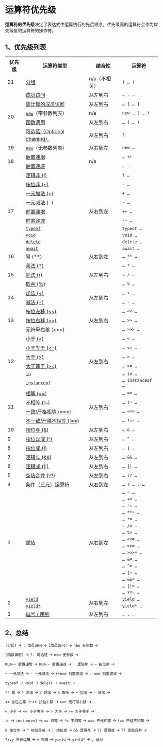 # 运算符优先级

**运算符的优先级**决定了表达式中运算执行的先后顺序。优先级高的运算符会作为优先级低的运算符的操作符。

## 1、优先级列表

<table>
<tbody>
        <tr>
            <th>优先级</th>
            <th>运算符类型</th>
            <th>结合性</th>
            <th>运算符</th>
        </tr>
        <tr>
            <td>21</td>
            <td><a href="https://developer.mozilla.org/zh-CN/docs/Web/JavaScript/Reference/Operators/Grouping">分组</a></td>
            <td>n/a（不相关）</td>
            <td><code>( … )</code></td>
        </tr>
        <tr>
            <td rowspan="5">20</td>
            <td><a href="https://developer.mozilla.org/zh-CN/docs/Web/JavaScript/Reference/Operators/Property_Accessors#dot_notation">成员访问</a></td>
            <td>从左到右</td>
            <td><code>… . …</code></td>
        </tr>
        <tr>
            <td><a href="https://developer.mozilla.org/zh-CN/docs/Web/JavaScript/Reference/Operators/Property_Accessors#bracket_notation">需计算的成员访问</a></td>
            <td>从左到右</td>
            <td><code>… [ … ]</code></td>
        </tr>
        <tr>
            <td><a href="https://developer.mozilla.org/zh-CN/docs/Web/JavaScript/Reference/Operators/new"><code>new</code></a>（带参数列表）</td>
            <td>n/a</td>
            <td><code>new … ( … )</code></td>
        </tr>
        <tr>
            <td><a href="https://developer.mozilla.org/zh-CN/docs/Web/JavaScript/Guide/Functions">函数调用</a></td>
            <td>从左到右</td>
            <td><code>… ( <var>… </var>)</code></td>
        </tr>
        <tr>
            <td><a href="https://developer.mozilla.org/zh-CN/docs/Web/JavaScript/Reference/Operators/Optional_chaining">可选链（Optional chaining）</a></td>
            <td>从左到右</td>
            <td><code>?.</code></td>
        </tr>
        <tr>
            <td>19</td>
            <td><a href="https://developer.mozilla.org/zh-CN/docs/Web/JavaScript/Reference/Operators/new"><code>new</code></a>（无参数列表）</td>
            <td>从右到左</td>
            <td><code>new …</code></td>
        </tr>
        <tr>
            <td rowspan="2">18</td>
            <td><a href="https://developer.mozilla.org/zh-CN/docs/Web/JavaScript/Reference/Operators#increment">后置递增</a></td>
            <td rowspan="2">n/a</td>
            <td><code>… ++</code></td>
        </tr>
        <tr>
            <td><a href="https://developer.mozilla.org/zh-CN/docs/Web/JavaScript/Reference/Operators#decrement">后置递减</a></td>
            <td><code>… --</code></td>
        </tr>
        <tr>
            <td rowspan="10">17</td>
            <td><a href="https://developer.mozilla.org/zh-CN/docs/Web/JavaScript/Reference/Operators/Logical_NOT">逻辑非 (!)</a></td>
            <td rowspan="10">从右到左</td>
            <td><code>! …</code></td>
        </tr>
        <tr>
            <td><a href="https://developer.mozilla.org/zh-CN/docs/Web/JavaScript/Reference/Operators/Bitwise_NOT">按位非 (~)</a></td>
            <td><code>~ …</code></td>
        </tr>
        <tr>
            <td><a href="https://developer.mozilla.org/zh-CN/docs/Web/JavaScript/Reference/Operators/Unary_plus">一元加法 (+)</a></td>
            <td><code>+ …</code></td>
        </tr>
        <tr>
            <td><a href="https://developer.mozilla.org/zh-CN/docs/Web/JavaScript/Reference/Operators/Unary_negation">一元减法 (-)</a></td>
            <td><code>- …</code></td>
        </tr>
        <tr>
            <td><a href="https://developer.mozilla.org/zh-CN/docs/Web/JavaScript/Reference/Operators#increment">前置递增</a></td>
            <td><code>++ …</code></td>
        </tr>
        <tr>
            <td><a href="https://developer.mozilla.org/zh-CN/docs/Web/JavaScript/Reference/Operators#decrement">前置递减</a></td>
            <td><code>-- …</code></td>
        </tr>
        <tr>
            <td><a href="https://developer.mozilla.org/zh-CN/docs/Web/JavaScript/Reference/Operators/typeof"><code>typeof</code></a></td>
            <td><code>typeof …</code></td>
        </tr>
        <tr>
            <td><a href="https://developer.mozilla.org/zh-CN/docs/Web/JavaScript/Reference/Operators/void"><code>void</code></a></td>
            <td><code>void …</code></td>
        </tr>
        <tr>
            <td><a href="https://developer.mozilla.org/zh-CN/docs/Web/JavaScript/Reference/Operators/delete"><code>delete</code></a></td>
            <td><code>delete …</code></td>
        </tr>
        <tr>
            <td><a href="https://developer.mozilla.org/zh-CN/docs/Web/JavaScript/Reference/Operators/await"><code>await</code></a></td>
            <td><code>await …</code></td>
        </tr>
        <tr>
            <td>16</td>
            <td><a href="https://developer.mozilla.org/zh-CN/docs/Web/JavaScript/Reference/Operators/Exponentiation">幂 (**)</a></td>
            <td>从右到左</td>
            <td><code>… ** …</code></td>
        </tr>
        <tr>
            <td rowspan="3">15</td>
            <td><a href="https://developer.mozilla.org/zh-CN/docs/Web/JavaScript/Reference/Operators/Multiplication">乘法 (*)</a></td>
            <td rowspan="3">从左到右</td>
            <td><code>… * …</code></td>
        </tr>
        <tr>
            <td><a href="https://developer.mozilla.org/zh-CN/docs/Web/JavaScript/Reference/Operators/Division">除法 (/)</a></td>
            <td><code>… / …</code></td>
        </tr>
        <tr>
            <td><a href="https://developer.mozilla.org/zh-CN/docs/Web/JavaScript/Reference/Operators/Remainder">取余 (%)</a></td>
            <td><code>… % …</code></td>
        </tr>
        <tr>
            <td rowspan="2">14</td>
            <td><a href="https://developer.mozilla.org/zh-CN/docs/Web/JavaScript/Reference/Operators/Addition">加法 (+)</a></td>
            <td rowspan="2">从左到右</td>
            <td><code>… + …</code></td>
        </tr>
        <tr>
            <td><a href="https://developer.mozilla.org/zh-CN/docs/Web/JavaScript/Reference/Operators/Subtraction">减法 (-)</a></td>
            <td><code>… - …</code></td>
        </tr>
        <tr>
            <td rowspan="3">13</td>
            <td><a href="https://developer.mozilla.org/zh-CN/docs/Web/JavaScript/Reference/Operators/Left_shift">按位左移 (&lt;&lt;)</a></td>
            <td rowspan="3">从左到右</td>
            <td><code>… &lt;&lt; …</code></td>
        </tr>
        <tr>
            <td><a href="https://developer.mozilla.org/zh-CN/docs/Web/JavaScript/Reference/Operators/Right_shift">按位右移 (&gt;&gt;)</a></td>
            <td><code>… &gt;&gt; …</code></td>
        </tr>
        <tr>
            <td><a href="https://developer.mozilla.org/zh-CN/docs/Web/JavaScript/Reference/Operators/Unsigned_right_shift">无符号右移 (&gt;&gt;&gt;)</a></td>
            <td><code>… &gt;&gt;&gt; …</code></td>
        </tr>
        <tr>
            <td rowspan="6">12</td>
            <td><a href="https://developer.mozilla.org/zh-CN/docs/Web/JavaScript/Reference/Operators/Less_than">小于 (&lt;)</a></td>
            <td rowspan="6">从左到右</td>
            <td><code>… &lt; …</code></td>
        </tr>
        <tr>
            <td><a href="https://developer.mozilla.org/zh-CN/docs/Web/JavaScript/Reference/Operators/Less_than_or_equal">小于等于 (&lt;=)</a></td>
            <td><code>… &lt;= …</code></td>
        </tr>
        <tr>
            <td><a href="/en-US/docs/Web/JavaScript/Reference/Operators/Greater_than">大于 (&gt;)</a></td>
            <td><code>… &gt; …</code></td>
        </tr>
        <tr>
            <td><a href="https://developer.mozilla.org/zh-CN/docs/Web/JavaScript/Reference/Operators/Greater_than_or_equal">大于等于 (&gt;=)</a></td>
            <td><code>… &gt;= …</code></td>
        </tr>
        <tr>
            <td><a href="https://developer.mozilla.org/zh-CN/docs/Web/JavaScript/Reference/Operators/in"><code>in</code></a></td>
            <td><code>… in …</code></td>
        </tr>
        <tr>
            <td><a href="https://developer.mozilla.org/zh-CN/docs/Web/JavaScript/Reference/Operators/instanceof"><code>instanceof</code></a></td>
            <td><code>… instanceof …</code></td>
        </tr>
        <tr>
            <td rowspan="4">11</td>
            <td><a href="https://developer.mozilla.org/zh-CN/docs/Web/JavaScript/Reference/Operators/Equality">相等 (==)</a></td>
            <td rowspan="4">从左到右</td>
            <td><code>… == …</code></td>
        </tr>
        <tr>
            <td><a href="https://developer.mozilla.org/zh-CN/docs/Web/JavaScript/Reference/Operators/Inequality">不相等 (!=)</a></td>
            <td><code>… != …</code></td>
        </tr>
        <tr>
            <td><a href="https://developer.mozilla.org/zh-CN/docs/Web/JavaScript/Reference/Operators/Strict_equality">一致/严格相等 (===)</a></td>
            <td><code>… === …</code></td>
        </tr>
        <tr>
            <td><a href="https://developer.mozilla.org/zh-CN/docs/Web/JavaScript/Reference/Operators/Strict_inequality">不一致/严格不相等 (!==)</a></td>
            <td><code>… !== …</code></td>
        </tr>
        <tr>
            <td>10</td>
            <td><a href="https://developer.mozilla.org/zh-CN/docs/Web/JavaScript/Reference/Operators/Bitwise_AND">按位与 (&amp;)</a></td>
            <td>从左到右</td>
            <td><code>… &amp; …</code></td>
        </tr>
        <tr>
            <td>9</td>
            <td><a href="https://developer.mozilla.org/zh-CN/docs/Web/JavaScript/Reference/Operators/Bitwise_XOR">按位异或 (^)</a></td>
            <td>从左到右</td>
            <td><code>… ^ …</code></td>
        </tr>
        <tr>
            <td>8</td>
            <td><a href="https://developer.mozilla.org/zh-CN/docs/Web/JavaScript/Reference/Operators/Bitwise_OR">按位或 (|)</a></td>
            <td>从左到右</td>
            <td><code>… | …</code></td>
        </tr>
        <tr>
            <td>7</td>
            <td><a href="https://developer.mozilla.org/zh-CN/docs/Web/JavaScript/Reference/Operators/Logical_AND">逻辑与 (&amp;&amp;)</a></td>
            <td>从左到右</td>
            <td><code>… &amp;&amp; …</code></td>
        </tr>
        <tr>
            <td>6</td>
            <td><a href="https://developer.mozilla.org/zh-CN/docs/Web/JavaScript/Reference/Operators/Logical_OR">逻辑或 (||)</a></td>
            <td>从左到右</td>
            <td><code>… || …</code></td>
        </tr>
        <tr>
            <td>5</td>
            <td><a href="https://developer.mozilla.org/zh-CN/docs/Web/JavaScript/Reference/Operators/Nullish_coalescing_operator">空值合并 (??)</a></td>
            <td>从左到右</td>
            <td><code>… ?? …</code></td>
        </tr>
        <tr>
            <td>4</td>
            <td><a href="https://developer.mozilla.org/zh-CN/docs/Web/JavaScript/Reference/Operators/Conditional_Operator">条件（三元）运算符</a></td>
            <td>从右到左</td>
            <td><code>… ? … : …</code></td>
        </tr>
        <tr>
            <td rowspan="16">3</td>
            <td rowspan="16"><a href="https://developer.mozilla.org/zh-CN/docs/Web/JavaScript/Reference/Operators#assignment_operators">赋值</a></td>
            <td rowspan="16">从右到左</td>
            <td><code>… = …</code></td>
        </tr>
        <tr>
            <td><code>… += …</code></td>
        </tr>
        <tr>
            <td><code>… -= …</code></td>
        </tr>
        <tr>
            <td><code>… **= …</code></td>
        </tr>
        <tr>
            <td><code>… *= …</code></td>
        </tr>
        <tr>
            <td><code>… /= …</code></td>
        </tr>
        <tr>
            <td><code>… %= …</code></td>
        </tr>
        <tr>
            <td><code>… &lt;&lt;= …</code></td>
        </tr>
        <tr>
            <td><code>… &gt;&gt;= …</code></td>
        </tr>
        <tr>
            <td><code>… &gt;&gt;&gt;= …</code></td>
        </tr>
        <tr>
            <td><code>… &amp;= …</code></td>
        </tr>
        <tr>
            <td><code>… ^= …</code></td>
        </tr>
        <tr>
            <td><code>… |= …</code></td>
        </tr>
        <tr>
            <td><code>… &amp;&amp;= …</code></td>
        </tr>
        <tr>
            <td><code>… ||= …</code></td>
        </tr>
        <tr>
            <td><code>… ??= …</code></td>
        </tr>
        <tr>
            <td rowspan="2">2</td>
            <td><a href="https://developer.mozilla.org/zh-CN/docs/Web/JavaScript/Reference/Operators/yield"><code>yield</code></a></td>
            <td rowspan="2">从右到左</td>
            <td><code>yield …</code></td>
        </tr>
        <tr>
            <td><a href="https://developer.mozilla.org/zh-CN/docs/Web/JavaScript/Reference/Operators/yield*"><code>yield*</code></a></td>
            <td><code>yield* …</code></td>
        </tr>
        <tr>
            <td>1</td>
            <td><a href="https://developer.mozilla.org/zh-CN/docs/Web/JavaScript/Reference/Operators/Comma_Operator">逗号 / 序列</a></td>
            <td>从左到右</td>
            <td><code>… , …</code></td>
        </tr>
    </tbody>
</table>

## 2、总结

`(分组)` -> `. 成员访问` -> `[成员访问]` -> `new 有参数` ->

`(函数调用)` -> `?. 可选链` -> `new 无参数` ->

`num++ 后置递增` -> `num-- 后置递减` -> `! 逻辑非` -> `~ 按位非` ->

`+ 一元加法` -> `- 一元减法` -> `++num 前置递增` -> `--num 前置递减` ->

`typeof` -> `void` -> `delete` -> `await` -> 

`** 幂` -> `* 乘法` -> `/ 除法` -> `% 取余` -> `+ 加法` -> `- 减法` ->

`<< 按位左移` -> `>> 按位右移` -> `>>> 无符号右移` -> 

`< 小于` -> `<= 小于等于` -> `> 大于` -> `>= 大于等于` ->

`in` -> `instanceof` -> `== 相等` -> `!= 不相等` -> `=== 严格相等` -> `!== 严格不相等` -> 

`& 按位与` -> `^ 按位异或` -> `| 按位或` -> `&& 逻辑与` -> `|| 逻辑或` -> `?? 空值合并` -> 

`?x:y 三元运算` -> `= 赋值` -> `yield` -> `yield*` -> `, 逗号`
